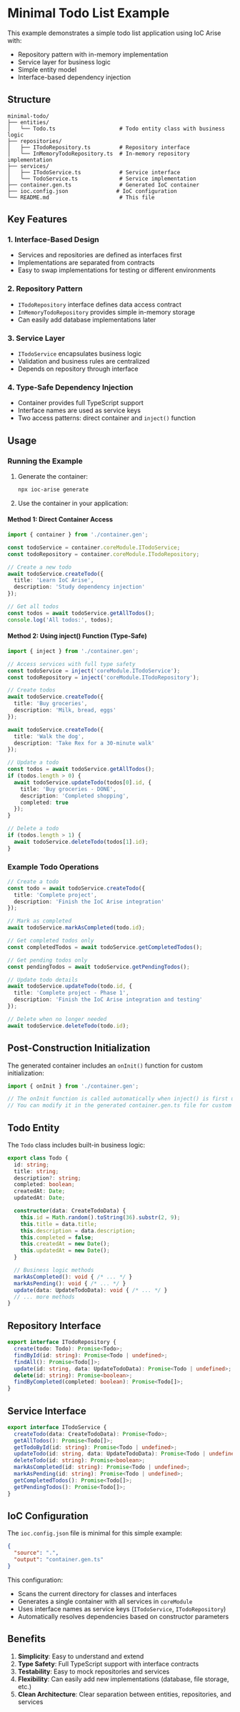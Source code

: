 # Minimal Todo List Example

This example demonstrates a simple todo list application using IoC Arise with:

- Repository pattern with in-memory implementation
- Service layer for business logic  
- Simple entity model
- Interface-based dependency injection

## Structure

```
minimal-todo/
├── entities/
│   └── Todo.ts                    # Todo entity class with business logic
├── repositories/
│   ├── ITodoRepository.ts         # Repository interface
│   └── InMemoryTodoRepository.ts  # In-memory repository implementation
├── services/
│   ├── ITodoService.ts            # Service interface  
│   └── TodoService.ts             # Service implementation
├── container.gen.ts               # Generated IoC container
├── ioc.config.json               # IoC configuration
└── README.md                      # This file
```

## Key Features

### 1. Interface-Based Design
- Services and repositories are defined as interfaces first
- Implementations are separated from contracts
- Easy to swap implementations for testing or different environments

### 2. Repository Pattern
- `ITodoRepository` interface defines data access contract
- `InMemoryTodoRepository` provides simple in-memory storage
- Can easily add database implementations later

### 3. Service Layer
- `ITodoService` encapsulates business logic
- Validation and business rules are centralized
- Depends on repository through interface

### 4. Type-Safe Dependency Injection
- Container provides full TypeScript support
- Interface names are used as service keys
- Two access patterns: direct container and `inject()` function

## Usage

### Running the Example

1. Generate the container:
   ```bash
   npx ioc-arise generate
   ```

2. Use the container in your application:

#### Method 1: Direct Container Access

```typescript
import { container } from './container.gen';

const todoService = container.coreModule.ITodoService;
const todoRepository = container.coreModule.ITodoRepository;

// Create a new todo
await todoService.createTodo({ 
  title: 'Learn IoC Arise', 
  description: 'Study dependency injection' 
});

// Get all todos
const todos = await todoService.getAllTodos();
console.log('All todos:', todos);
```

#### Method 2: Using inject() Function (Type-Safe)

```typescript
import { inject } from './container.gen';

// Access services with full type safety
const todoService = inject('coreModule.ITodoService');
const todoRepository = inject('coreModule.ITodoRepository');

// Create todos
await todoService.createTodo({
  title: 'Buy groceries',
  description: 'Milk, bread, eggs'
});

await todoService.createTodo({
  title: 'Walk the dog',
  description: 'Take Rex for a 30-minute walk'
});

// Update a todo
const todos = await todoService.getAllTodos();
if (todos.length > 0) {
  await todoService.updateTodo(todos[0].id, {
    title: 'Buy groceries - DONE',
    description: 'Completed shopping',
    completed: true
  });
}

// Delete a todo
if (todos.length > 1) {
  await todoService.deleteTodo(todos[1].id);
}
```

### Example Todo Operations

```typescript
// Create a todo
const todo = await todoService.createTodo({
  title: 'Complete project',
  description: 'Finish the IoC Arise integration'
});

// Mark as completed
await todoService.markAsCompleted(todo.id);

// Get completed todos only
const completedTodos = await todoService.getCompletedTodos();

// Get pending todos only  
const pendingTodos = await todoService.getPendingTodos();

// Update todo details
await todoService.updateTodo(todo.id, {
  title: 'Complete project - Phase 1',
  description: 'Finish the IoC Arise integration and testing'
});

// Delete when no longer needed
await todoService.deleteTodo(todo.id);
```

## Post-Construction Initialization

The generated container includes an `onInit()` function for custom initialization:

```typescript
import { onInit } from './container.gen';

// The onInit function is called automatically when inject() is first used
// You can modify it in the generated container.gen.ts file for custom setup
```

## Todo Entity

The `Todo` class includes built-in business logic:

```typescript
export class Todo {
  id: string;
  title: string;
  description?: string;
  completed: boolean;
  createdAt: Date;
  updatedAt: Date;

  constructor(data: CreateTodoData) {
    this.id = Math.random().toString(36).substr(2, 9);
    this.title = data.title;
    this.description = data.description;
    this.completed = false;
    this.createdAt = new Date();
    this.updatedAt = new Date();
  }

  // Business logic methods
  markAsCompleted(): void { /* ... */ }
  markAsPending(): void { /* ... */ }
  update(data: UpdateTodoData): void { /* ... */ }
  // ... more methods
}
```

## Repository Interface

```typescript
export interface ITodoRepository {
  create(todo: Todo): Promise<Todo>;
  findById(id: string): Promise<Todo | undefined>;
  findAll(): Promise<Todo[]>;
  update(id: string, data: UpdateTodoData): Promise<Todo | undefined>;
  delete(id: string): Promise<boolean>;
  findByCompleted(completed: boolean): Promise<Todo[]>;
}
```

## Service Interface

```typescript
export interface ITodoService {
  createTodo(data: CreateTodoData): Promise<Todo>;
  getAllTodos(): Promise<Todo[]>;
  getTodoById(id: string): Promise<Todo | undefined>;
  updateTodo(id: string, data: UpdateTodoData): Promise<Todo | undefined>;
  deleteTodo(id: string): Promise<boolean>;
  markAsCompleted(id: string): Promise<Todo | undefined>;
  markAsPending(id: string): Promise<Todo | undefined>;
  getCompletedTodos(): Promise<Todo[]>;
  getPendingTodos(): Promise<Todo[]>;
}
```

## IoC Configuration

The `ioc.config.json` file is minimal for this simple example:

```json
{
  "source": ".",
  "output": "container.gen.ts"
}
```

This configuration:
- Scans the current directory for classes and interfaces
- Generates a single container with all services in `coreModule`
- Uses interface names as service keys (`ITodoService`, `ITodoRepository`)
- Automatically resolves dependencies based on constructor parameters

## Benefits

1. **Simplicity**: Easy to understand and extend
2. **Type Safety**: Full TypeScript support with interface contracts
3. **Testability**: Easy to mock repositories and services
4. **Flexibility**: Can easily add new implementations (database, file storage, etc.)
5. **Clean Architecture**: Clear separation between entities, repositories, and services